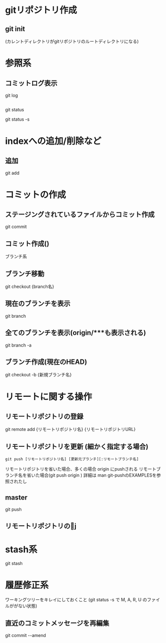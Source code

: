 gitリポジトリ作成
================
## git init
(カレントディレクトリがgitリポジトリのルートディレクトリになる)

参照系
=====

## コミットログ表示
git log

## 
git status

git status -s


indexへの追加/削除など
====================

## 追加
git add


コミットの作成
===============

## ステージングされているファイルからコミット作成
git commit

## コミット作成()

ブランチ系
## ブランチ移動
git checkout {branch名}

## 現在のブランチを表示
git branch

## 全てのブランチを表示(origin/***も表示される)
git branch -a

## ブランチ作成(現在のHEAD)
git checkout -b {新規ブランチ名}

リモートに関する操作
====

## リモートリポジトリの登録
git remote add {リモートリポジトリ名} {リモートリポジトリURL}

## リモートリポジトリを更新 (細かく指定する場合)
`git push [リモートリポジトリ名] [更新元ブランチ][:リモートブランチ名]`

リモートリポジトリを省いた場合、多くの場合 origin にpushされる
リモートブランチ名を省いた場合(git push origin )
詳細は man git-pushのEXAMPLESを参照されたし

## master
git push

## リモートリポジトリのj

stash系
========

git stash



履歴修正系
============

ワーキングツリーをキレイにしておくこと
(git status -s で M, A, R, U  のファイルががない状態)

## 直近のコミットメッセージを再編集
git commit --amend


## 
